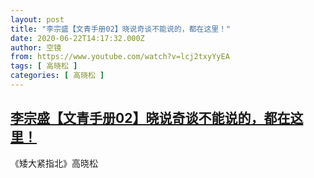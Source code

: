 ```yaml
---
layout: post
title: "李宗盛【文青手册02】晓说奇谈不能说的，都在这里！"
date: 2020-06-22T14:17:32.000Z
author: 空镜
from: https://www.youtube.com/watch?v=lcj2txyYyEA
tags: [ 高晓松 ]
categories: [ 高晓松 ]
---
```

<!--1592835452000-->
[李宗盛【文青手册02】晓说奇谈不能说的，都在这里！](https://www.youtube.com/watch?v=lcj2txyYyEA)
------

<div>
《矮大紧指北》高晓松
</div>
